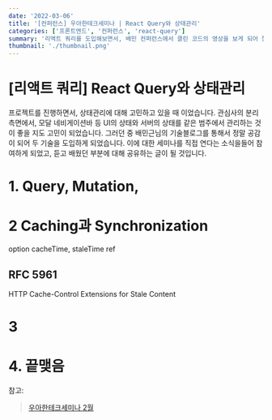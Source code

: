 ```yaml
---
date: '2022-03-06'
title: '[컨퍼런스] 우아한테크세미나 | React Query와 상태관리'
categories: ['프론트엔드', '컨퍼런스', 'react-query']
summary: '리액트 쿼리를 도입해보면서, 배민 컨퍼런스에서 클린 코드의 영상을 보게 되어 짧게 정리해보았습니다.'
thumbnail: './thumbnail.png'
---
```



# [리액트 쿼리] React Query와 상태관리
프로젝트를 진행하면서, 상태관리에 대해 고민하고 있을 때 이었습니다.
관심사의 분리 측면에서, 모달 네비게이션바 등 UI의 상태와 서버의 상태를 같은 범주에서 관리하는 것이 좋을 지도 고민이 되었습니다. 그러던 중 배민근님의 기술블로그를 통해서 정말 공감이 되어 두 기술을 도입하게 되었습니다. 이에 대한 세미나를 직접 연다는 소식을들어 참여하게 되었고, 듣고 배웠던 부분에 대해 공유하는 글이 될 것입니다.



# 1. Query, Mutation, 


# 2 Caching과 Synchronization

option cacheTime, staleTime
ref

## RFC 5961
HTTP Cache-Control Extensions for Stale Content

# 3 


# 4. 끝맺음



참고: 
> [우아한테크세미나 2월](https://www.youtube.com/watch?v=MArE6Hy371c)